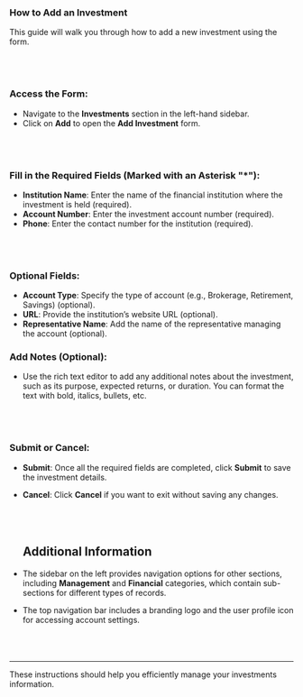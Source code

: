 <!-- ---
title: "Help Documentation: Investments Add Form"
--- -->

### **How to Add an Investment**

This guide will walk you through how to add a new investment using the form.
<br></br>
<br></br>

### **Access the Form**:
- Navigate to the **Investments** section in the left-hand sidebar.
- Click on **Add** to open the **Add Investment** form.
<br></br>
<br></br>

### **Fill in the Required Fields (Marked with an Asterisk "*")**:
- **Institution Name**: Enter the name of the financial institution where the investment is held (required).
- **Account Number**: Enter the investment account number (required).
- **Phone**: Enter the contact number for the institution (required).
<br></br>
<br></br>

### **Optional Fields**:
- **Account Type**: Specify the type of account (e.g., Brokerage, Retirement, Savings) (optional).
- **URL**: Provide the institution’s website URL (optional).
- **Representative Name**: Add the name of the representative managing the account (optional).

### Add Notes (Optional):
- Use the rich text editor to add any additional notes about the investment, such as its purpose, expected returns, or duration. You can format the text with bold, italics, bullets, etc.
<br></br>
<br></br>

### **Submit or Cancel**:
- **Submit**: Once all the required fields are completed, click **Submit** to save the investment details.
- **Cancel**: Click **Cancel** if you want to exit without saving any changes.
<br></br>
<br></br>

   ## **Additional Information**
- The sidebar on the left provides navigation options for other sections, including **Management** and **Financial** categories, which contain sub-sections for different types of records.
- The top navigation bar includes a branding logo and the user profile icon for accessing account settings.
<br></br>
<br></br>
---

These instructions should help you efficiently manage your investments information.
